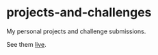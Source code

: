 # projects-and-challenges
My personal projects and challenge submissions. 

See them [live](https://projects-and-challenges.vercel.app/).